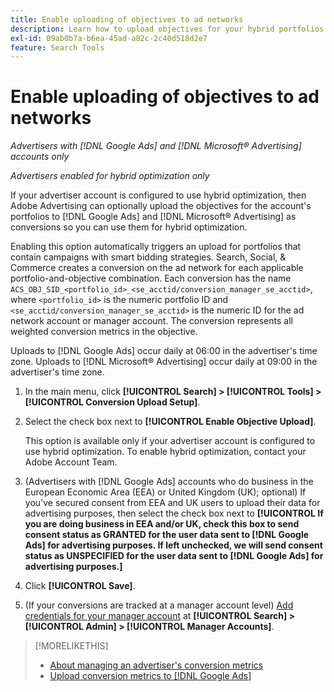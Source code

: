 ```yaml
---
title: Enable uploading of objectives to ad networks
description: Learn how to upload objectives for your hybrid portfolios to [!DNL Google Ads] and [!DNL Microsoft® Advertising].
exl-id: 09ab0b7a-b6ea-45ad-a82c-2c40d518d2e7
feature: Search Tools
---
```

# Enable uploading of objectives to ad networks

*Advertisers with [!DNL Google Ads] and [!DNL Microsoft® Advertising] accounts only*

*Advertisers enabled for hybrid optimization only*

If your advertiser account is configured to use hybrid optimization, then Adobe Advertising can optionally upload the objectives for the account's portfolios to [!DNL Google Ads] and [!DNL Microsoft® Advertising] as conversions so you can use them for hybrid optimization.

Enabling this option automatically triggers an upload for portfolios that contain campaigns with smart bidding strategies. Search, Social, & Commerce creates a conversion on the ad network for each applicable portfolio-and-objective combination. Each conversion has the name `ACS_OBJ_SID_<portfolio_id>_<se_acctid/conversion_manager_se_acctid>`, where `<portfolio_id>` is the numeric portfolio ID and `<se_acctid/conversion_manager_se_acctid>` is the numeric ID for the ad network account or manager account. The conversion represents all weighted conversion metrics in the objective.

Uploads to [!DNL Google Ads] occur daily at 06:00 in the advertiser's time zone. Uploads to [!DNL Microsoft® Advertising] occur daily at 09:00 in the advertiser's time zone.

<!-- Note to self: Conversions tracked by Google Ads and by the Microsoft Advertising universal event tracking (UET) tag aren't re-uploaded to the ad networks. -->

1. In the main menu, click **[!UICONTROL Search] > [!UICONTROL Tools] > [!UICONTROL Conversion Upload Setup]**.

1. Select the check box next to **[!UICONTROL Enable Objective Upload]**.
   
   This option is available only if your advertiser account is configured to use hybrid optimization. To enable hybrid optimization, contact your Adobe Account Team.

1. (Advertisers with [!DNL Google Ads] accounts who do business in the European Economic Area (EEA) or United Kingdom (UK); optional) If you've secured consent from EEA and UK users to upload their data for advertising purposes, then select the check box next to **[!UICONTROL If you are doing business in EEA and/or UK, check this box to send consent status as GRANTED for the user data sent to [!DNL Google Ads] for advertising purposes. If left unchecked, we will send consent status as UNSPECIFIED for the user data sent to [!DNL Google Ads] for advertising purposes.]**

1. Click **[!UICONTROL Save]**.

1. (If your conversions are tracked at a manager account level) [Add credentials for your manager account](/help/search-social-commerce/admin/manager-accounts.md) at **[!UICONTROL Search] > [!UICONTROL Admin] > [!UICONTROL Manager Accounts]**.

>[!MORELIKETHIS]
>
>* [About managing an advertiser's conversion metrics](/help/search-social-commerce/admin/conversion-metrics/conversion-metric-about.md)
>* [Upload conversion metrics to [!DNL Google Ads]](conversion-metrics-upload-to-google.md)
